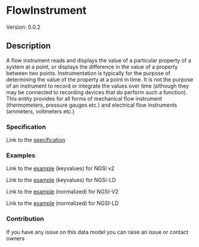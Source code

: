 # FlowInstrument
Version: 0.0.2

## Description 

A flow instrument reads and displays the value of a particular property of a system at a point, or displays the difference in the value of a property between two points.  Instrumentation is typically for the purpose of determining the value of the property at a point in time. It is not the purpose of an instrument to record or integrate the values over time (although they may be connected to recording devices that do perform such a function). This entity provides for all forms of mechanical flow instrument (thermometers, pressure gauges etc.) and electrical flow instruments (ammeters, voltmeters etc.)
### Specification

Link to the [specification](https://github.com/smart-data-models/incubated/SAREF/s4bldg/FlowInstrument/doc/spec.md)

### Examples

Link to the [example](https://github.com/smart-data-models/incubated/SAREF/s4bldg/FlowInstrument/examples/example.json) (keyvalues) for NGSI v2

Link to the [example](https://github.com/smart-data-models/incubated/SAREF/s4bldg/FlowInstrument/examples/example.jsonld) (keyvalues) for NGSI-LD

Link to the [example](https://github.com/smart-data-models/incubated/SAREF/s4bldg/FlowInstrument/examples/example-normalized.json) (normalized) for NGSI-V2

Link to the [example](https://github.com/smart-data-models/incubated/SAREF/s4bldg/FlowInstrument/examples/example-normalized.jsonld) (normalized) for NGSI-LD
### Contribution

 If you have any issue on this data model you can raise an issue or contact owners
